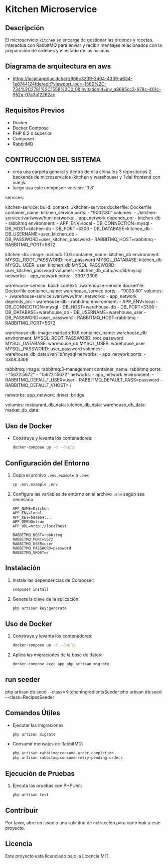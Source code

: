 # Kitchen Microservice

## Descripción
El microservicio `kitchen` se encarga de gestionar las órdenes y recetas. Interactúa con RabbitMQ para enviar y recibir mensajes relacionados con la preparación de órdenes y el estado de las mismas.

## Diagrama de arquitectura en aws
- https://lucid.app/lucidchart/966c3239-3d04-4339-a634-1e8744124fde/edit?viewport_loc=-1560%2C-734%2C2781%2C1558%2C0_0&invitationId=inv_a8695cc3-978c-401c-952a-07a3a12262ac

## Requisitos Previos
- Docker
- Docker Compose
- PHP 8.2 o superior
- Composer
- RabbitMQ

## CONTRUCCION DEL SISTEMA
- crea una carpeta general y dentro de ella clona los 3 repositorios 2 backends de microservicios (kitchen y warehouse) y 1 del frontend con vue js.
- luego usa este composer:
version: '3.8'

services:

  kitchen-service:
    build:
      context: ./kitchen-service
      dockerfile: Dockerfile
    container_name: kitchen_service
    ports:
      - "9002:80"
    volumes:
      - ./kitchen-service:/var/www/html
    networks:
      - app_network
    depends_on:
      - kitchen-db
      - rabbitmq
    environment:
      - APP_ENV=local
      - DB_CONNECTION=mysql
      - DB_HOST=kitchen-db
      - DB_PORT=3306
      - DB_DATABASE=kitchen_db
      - DB_USERNAME=user_kitchen_db
      - DB_PASSWORD=user_kitchen_password
      - RABBITMQ_HOST=rabbitmq
      - RABBITMQ_PORT=5672

  kitchen-db:
    image: mariadb:10.6
    container_name: kitchen_db
    environment:
      MYSQL_ROOT_PASSWORD: root_password
      MYSQL_DATABASE: kitchen_db
      MYSQL_USER: user_kitchen_db
      MYSQL_PASSWORD: user_kitchen_password
    volumes:
      - kitchen_db_data:/var/lib/mysql
    networks:
      - app_network
    ports:
      - 3307:3306

  warehouse-service:
    build:
      context: ./warehouse-service
      dockerfile: Dockerfile
    container_name: warehouse_service
    ports:
      - "9003:80"
    volumes:
      - ./warehouse-service:/var/www/html
    networks:
      - app_network
    depends_on: 
      - warehouse-db
      - rabbitmq
    environment:
      - APP_ENV=local
      - DB_CONNECTION=mysql
      - DB_HOST=warehouse-db
      - DB_PORT=3306
      - DB_DATABASE=warehouse_db
      - DB_USERNAME=warehouse_user
      - DB_PASSWORD=user_password
      - RABBITMQ_HOST=rabbitmq
      - RABBITMQ_PORT=5672

  warehouse-db:
    image: mariadb:10.6
    container_name: warehouse_db
    environment:
      MYSQL_ROOT_PASSWORD: root_password
      MYSQL_DATABASE: warehouse_db
      MYSQL_USER: warehouse_user
      MYSQL_PASSWORD: user_password
    volumes:
      - warehouse_db_data:/var/lib/mysql
    networks:
      - app_network
    ports:
      - 3308:3306
  
  rabbitmq:
    image: rabbitmq:3-management
    container_name: rabbitmq
    ports:
      - "5672:5672"
      - "15672:15672"
    networks:
      - app_network
    environment:
      - RABBITMQ_DEFAULT_USER=user
      - RABBITMQ_DEFAULT_PASS=password
      - RABBITMQ_DEFAULT_VHOST= /

networks:
  app_network:
    driver: bridge

volumes:
  restaurant_db_data:
  kitchen_db_data:
  warehouse_db_data:
  market_db_data:

## Uso de Docker
- Construye y levanta los contenedores:
    ```bash
    docker-compose up -d --build
    ```

## Configuración del Entorno
1. Copia el archivo `.env.example` a `.env`:
    ```bash
    cp .env.example .env
    ```
2. Configura las variables de entorno en el archivo `.env` según sea necesario:
    ```dotenv
    APP_NAME=Kitchen
    APP_ENV=local
    APP_KEY=base64:...
    APP_DEBUG=true
    APP_URL=http://localhost

    RABBITMQ_HOST=rabbitmq
    RABBITMQ_PORT=5672
    RABBITMQ_USER=user
    RABBITMQ_PASSWORD=password
    RABBITMQ_VHOST=/
    ```

## Instalación
1. Instala las dependencias de Composer:
    ```bash
    composer install
    ```
2. Genera la clave de la aplicación:
    ```bash
    php artisan key:generate
    ```

## Uso de Docker
1. Construye y levanta los contenedores:
    ```bash
    docker-compose up -d --build
    ```
2. Aplica las migraciones de la base de datos:
    ```bash
    docker-compose exec app php artisan migrate
    ```

## run seeder

php artisan db:seed --class=KitchenIngredientsSeeder
php artisan db:seed --class=RecipesSeeder

## Comandos Útiles
- Ejecutar las migraciones:
    ```bash
    php artisan migrate
    ```
- Consumir mensajes de RabbitMQ:
    ```bash
    php artisan rabbitmq:consume-order-completion
    php artisan rabbitmq:consume-retry-pending-orders
    ```

## Ejecución de Pruebas
1. Ejecuta las pruebas con PHPUnit:
    ```bash
    php artisan test
    ```

## Contribuir
Por favor, abre un issue o una solicitud de extracción para contribuir a este proyecto.

## Licencia
Este proyecto está licenciado bajo la Licencia MIT.





